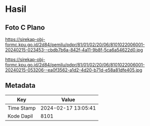 # Hasil

## Foto C Plano

https://sirekap-obj-formc.kpu.go.id/2d84/pemilu/pdpr/81/01/02/20/06/8101022006001-20240215-023453--cbdb7b6a-842f-4a11-9b8f-5ca6a54622d0.jpg

https://sirekap-obj-formc.kpu.go.id/2d84/pemilu/pdpr/81/01/02/20/06/8101022006001-20240215-053206--ea0f3562-a1d2-4d20-b71d-e58a81dfe405.jpg


## Metadata

| Key        | Value               |
| ---------- | ------------------- |
| Time Stamp | 2024-02-17 13:05:41 |
| Kode Dapil | 8101                |



